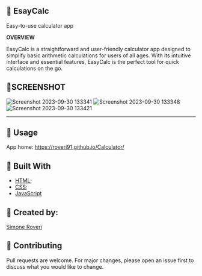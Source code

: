 🔢 EsayCalc 
---

 Easy-to-use calculator app

**OVERVIEW**

EasyCalc is a straightforward and user-friendly calculator app designed to simplify basic arithmetic calculations for users of all ages. With its intuitive interface and essential features, EasyCalc is the perfect tool for quick calculations on the go.

📱SCREENSHOT
---

![Screenshot 2023-09-30 133341](https://github.com/Roveri91/Calculator/assets/105217392/855a56a9-05e0-47ff-a4d6-09e440f1f70e)
![Screenshot 2023-09-30 133348](https://github.com/Roveri91/Calculator/assets/105217392/48c6c0db-a26e-4299-89dd-59a0bf7e5db3)
![Screenshot 2023-09-30 133421](https://github.com/Roveri91/Calculator/assets/105217392/586f6c96-b321-4b72-a7dd-6986b24eef56)

---



📕 Usage
---

App home: https://roveri91.github.io/Calculator/

🔨 Built With
---
+ [HTML](https://developer.mozilla.org/en-US/docs/Web/HTML);
+ [CSS](https://developer.mozilla.org/en-US/docs/Web/CSS);
+ [JavaScript](https://developer.mozilla.org/en-US/docs/Web/JavaScript)

🗿 Created by:
---

[Simone Roveri](https://www.linkedin.com/in/simone-roveri/)

💅 Contributing
---

Pull requests are welcome. For major changes, please open an issue first to discuss what you would like to change.
